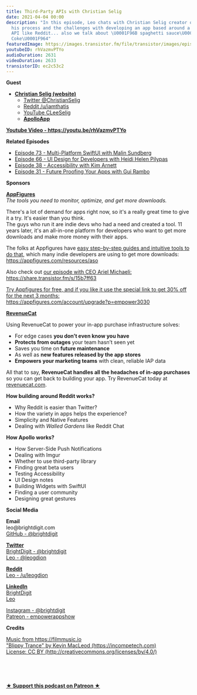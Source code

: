 ```yaml
---
title: Third-Party APIs with Christian Selig
date: 2021-04-04 00:00
description: "In this episode, Leo chats with Christian Selig creator of Apollo about
  his process and the challenges with developing an app based around a third-party
  API like Reddit... also we talk about \U0001F96B spaghetti sauce\U0001F35D and new
  Coke\U0001F964"
featuredImage: https://images.transistor.fm/file/transistor/images/episode/504447/full_1617116438-artwork.jpg
youtubeID: rhVazmvPTYo
audioDuration: 2631
videoDuration: 2633
transistorID: ec2c53c2
---
```

<p><b>Guest</b></p><ul><li>
<a href="https://christianselig.com"><strong>Christian Selig (website)</strong></a><ul>
<li><a href="https://twitter.com/ChristianSelig">Twitter @ChristianSelig</a></li>
<li><a href="https://www.reddit.com/user/iamthatis">Reddit /u/iamthatis</a></li>
<li><a href="https://www.youtube.com/user/CLeeSelig">YouTube CLeeSelig</a></li>
<li><a href="https://apolloapp.io"><strong>ApolloApp</strong></a></li>
</ul>
</li></ul><p><a href="https://youtu.be/rhVazmvPTYo"><strong>Youtube Video - https://youtu.be/rhVazmvPTYo</strong></a></p><p><b>Related Episodes</b></p><ul>
<li><a href="https://share.transistor.fm/s/0d12719b">Episode 73 - Multi-Platform SwiftUI with Malin Sundberg</a></li>
<li><a href="https://share.transistor.fm/s/35474f21">Episode 66 - UI Design for Developers with Heidi Helen Pilypas</a></li>
<li><a href="https://share.transistor.fm/s/0aedd602">Episode 38 - Accessibility with Kim Arnett</a></li>
<li><a href="https://share.transistor.fm/s/29d6ee9b">Episode 31 - Future Proofing Your Apps with Gui Rambo</a></li>
</ul><p><b>Sponsors</b></p><p><a href="https://appfigures.com/account/upgrade?p=empower3030"><strong>AppFigures</strong></a><strong><br></strong><em>The tools you need to monitor, optimize, and get more downloads.</em><strong></strong></p><p>There's a lot of demand for apps right now, so it's a really great time to give it a try. It's easier than you think.<br>The guys who run it are indie devs who had a need and created a tool. 11 years later, it's an all-in-one platform for developers who want to get more downloads and make more money with their apps.</p><p>The folks at Appfigures have <a href="https://appfigures.com/resources/aso">easy step-by-step guides and intuitive tools to do that</a>, which many indie developers are using to get more downloads:<br><a href="https://appfigures.com/resources/aso">https://appfigures.com/resources/aso</a></p><p>Also check out <a href="https://share.transistor.fm/s/15b7ff63">our episode with CEO Ariel Michaeli:<br>https://share.transistor.fm/s/15b7ff63</a></p><p><a href="https://appfigures.com/account/upgrade?p=empower3030">Try Appfigures for free, and if you like it use the special link to get 30% off for the next 3 months:</a><a href="https://www.linode.com/?r=97e09acbd5d304d87dadef749491d245e71c74e7"><br></a><a href="https://appfigures.com/account/upgrade?p=empower3030">https://appfigures.com/account/upgrade?p=empower3030</a></p><p><a href="https://revenuecat.com%20"><strong>RevenueCat</strong></a><strong></strong></p><p>Using RevenueCat to power your in-app purchase infrastructure solves:</p><ul>
<li>For edge cases <strong>you don’t even know you have</strong>
</li>
<li>
<strong>Protects from outages</strong> your team hasn’t seen yet</li>
<li>Saves you time on<strong> future maintenance </strong>
</li>
<li>As well as <strong>new features released by the app stores</strong>
</li>
<li>
<strong>Empowers your marketing teams</strong> with clean, reliable IAP data</li>
</ul><p>All that to say, <strong>RevenueCat handles all the headaches of in-app purchases</strong> so you can get back to building your app. Try RevenueCat today at <a href="http://revenuecat.com/">revenuecat.com</a>.</p><p><b>How building around Reddit works?</b></p><ul>
<li>Why Reddit is easier than Twitter?</li>
<li>How the variety in apps helps the experience?</li>
<li>Simplicity and Native Features</li>
<li>Dealing with <em>Walled Gardens</em> like Reddit Chat</li>
</ul><p><b>How Apollo works?</b></p><ul>
<li>How Server-Side Push Notifications</li>
<li>Dealing with Imgur</li>
<li>Whether to use third-party library</li>
<li>Finding great beta users</li>
<li>Testing Accessibility </li>
<li>UI Design notes</li>
<li>Building Widgets with SwiftUI</li>
<li>Finding a user community</li>
<li>Designing great gestures</li>
</ul><p><b>Social Media</b></p><p><strong>Email</strong><br>leo@brightdigit.com<br><a href="https://github.com/brightdigit">GitHub - @brightdigit</a></p><p><a href="https://twitter.com/brightdigit"><strong>Twitter </strong><br>BrightDigit - @brightdigit</a><br><a href="https://twitter.com/leogdion">Leo - @leogdion</a></p><p><a href="https://www.reddit.com/user/leogdion"><strong>Reddit</strong><br>Leo - /u/leogdion</a></p><p><a href="https://www.linkedin.com/company/bright-digit"><strong>LinkedIn</strong><br>BrightDigit</a><br><a href="https://www.linkedin.com/in/leogdion/">Leo</a></p><p><a href="https://www.instagram.com/brightdigit/">Instagram - @brightdigit</a><br><a href="https://www.patreon.com/empowerappsshow">Patreon - empowerappshow</a></p><p><b>Credits</b></p><p><a href="https://filmmusic.io/">Music from https://filmmusic.io</a><br><a href="https://incompetech.com/">"Blippy Trance" by Kevin MacLeod (https://incompetech.com)</a><br><a href="http://creativecommons.org/licenses/by/4.0/">License: CC BY (http://creativecommons.org/licenses/by/4.0/)</a></p><p><br></p><p><br></p><p><strong><a href="https://www.patreon.com/empowerappsshow" rel="payment" title="★ Support this podcast on Patreon ★">★ Support this podcast on Patreon ★</a></strong></p>
      